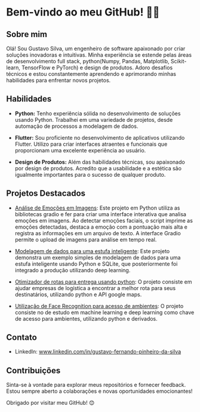 # Bem-vindo ao meu GitHub! ✋🏿

## Sobre mim

Olá! Sou Gustavo Silva, um engenheiro de software apaixonado por criar soluções inovadoras e intuitivas. Minha experiência se estende pelas áreas de desenvolvimento full stack, python(Numpy, Pandas, Matplotlib, Scikit-learn, TensorFlow e PyTorch) e design de produtos. Adoro desafios técnicos e estou constantemente aprendendo e aprimorando minhas habilidades para enfrentar novos projetos.

## Habilidades

- **Python:** Tenho experiência sólida no desenvolvimento de soluções usando Python. Trabalhei em uma variedade de projetos, desde automação de processos a modelagem de dados.

- **Flutter:** Sou proficiente no desenvolvimento de aplicativos utilizando Flutter. Utilizo para criar interfaces atraentes e funcionais que proporcionam uma excelente experiência ao usuário.

- **Design de Produtos:** Além das habilidades técnicas, sou apaixonado por design de produtos. Acredito que a usabilidade e a estética são igualmente importantes para o sucesso de qualquer produto.

## Projetos Destacados

- [Análise de Emoções em Imagens](https://github.com/Gustavofpsilva/Analise-em-taxa-de-burnout-via-imagens): Este projeto em Python utiliza as bibliotecas gradio e fer para criar uma interface interativa que analisa emoções em imagens. Ao detectar emoções faciais, o script imprime as emoções detectadas, destaca a emoção com a pontuação mais alta e registra as informações em um arquivo de texto. A interface Gradio permite o upload de imagens para análise em tempo real.

- [Modelagem de dados para uma estufa inteligente](https://github.com/Gustavofpsilva/Modelagem-de-dados-para-uma-estufa-inteligente): Este projeto demonstra um exemplo simples de modelagem de dados para uma estufa inteligente usando Python e SQLite, que posteriormente foi integrado a produção utilizando deep learning.

- [Otimizador de rotas para entrega usando python](https://github.com/Gustavofpsilva/OtimizadorDeRotasPython): O projeto consiste em ajudar empresas de logística a encontrar a melhor rota para seus destinatários, utilizando python e API google maps.

- [Utilização de Face Recognition para acesso de ambientes](https://github.com/Gustavofpsilva/FaceRecognitionOpenDoors): O projeto consiste no de estudo em machine learning e deep learning como chave de acesso para ambientes, utilizando python e derivados.

## Contato

- LinkedIn: www.linkedin.com/in/gustavo-fernando-pinheiro-da-silva

## Contribuições

Sinta-se à vontade para explorar meus repositórios e fornecer feedback. Estou sempre aberto a colaborações e novas oportunidades emocionantes!

Obrigado por visitar meu GitHub! 😊
